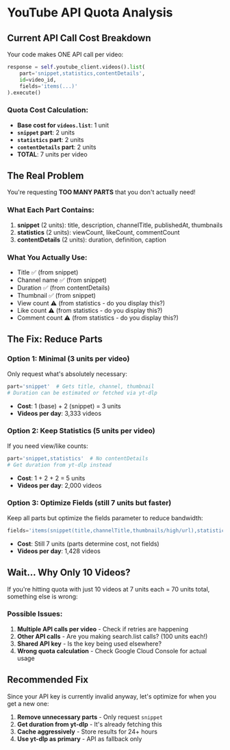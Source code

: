 # YouTube API Quota Analysis

## Current API Call Cost Breakdown

Your code makes ONE API call per video:
```python
response = self.youtube_client.videos().list(
    part='snippet,statistics,contentDetails',
    id=video_id,
    fields='items(...)'
).execute()
```

### Quota Cost Calculation:
- **Base cost for `videos.list`**: 1 unit
- **`snippet` part**: 2 units
- **`statistics` part**: 2 units  
- **`contentDetails` part**: 2 units
- **TOTAL**: 7 units per video

## The Real Problem

You're requesting **TOO MANY PARTS** that you don't actually need!

### What Each Part Contains:
1. **snippet** (2 units): title, description, channelTitle, publishedAt, thumbnails
2. **statistics** (2 units): viewCount, likeCount, commentCount  
3. **contentDetails** (2 units): duration, definition, caption

### What You Actually Use:
- Title ✅ (from snippet)
- Channel name ✅ (from snippet)
- Duration ✅ (from contentDetails)
- Thumbnail ✅ (from snippet)
- View count ⚠️ (from statistics - do you display this?)
- Like count ⚠️ (from statistics - do you display this?)
- Comment count ⚠️ (from statistics - do you display this?)

## The Fix: Reduce Parts

### Option 1: Minimal (3 units per video)
Only request what's absolutely necessary:
```python
part='snippet'  # Gets title, channel, thumbnail
# Duration can be estimated or fetched via yt-dlp
```
- **Cost**: 1 (base) + 2 (snippet) = 3 units
- **Videos per day**: 3,333 videos

### Option 2: Keep Statistics (5 units per video)
If you need view/like counts:
```python
part='snippet,statistics'  # No contentDetails
# Get duration from yt-dlp instead
```
- **Cost**: 1 + 2 + 2 = 5 units
- **Videos per day**: 2,000 videos

### Option 3: Optimize Fields (still 7 units but faster)
Keep all parts but optimize the fields parameter to reduce bandwidth:
```python
fields='items(snippet(title,channelTitle,thumbnails/high/url),statistics(viewCount),contentDetails(duration))'
```
- **Cost**: Still 7 units (parts determine cost, not fields)
- **Videos per day**: 1,428 videos

## Wait... Why Only 10 Videos?

If you're hitting quota with just 10 videos at 7 units each = 70 units total, something else is wrong:

### Possible Issues:
1. **Multiple API calls per video** - Check if retries are happening
2. **Other API calls** - Are you making search.list calls? (100 units each!)
3. **Shared API key** - Is the key being used elsewhere?
4. **Wrong quota calculation** - Check Google Cloud Console for actual usage

## Recommended Fix

Since your API key is currently invalid anyway, let's optimize for when you get a new one:

1. **Remove unnecessary parts** - Only request `snippet`
2. **Get duration from yt-dlp** - It's already fetching this
3. **Cache aggressively** - Store results for 24+ hours
4. **Use yt-dlp as primary** - API as fallback only